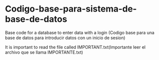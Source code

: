 # Codigo-base-para-sistema-de-base-de-datos
Base code for a database to enter data with a login (Codigo base para una base de datos para introducir datos con un inicio de sesion)

It is important to read the file called IMPORTANT.txt(Importante leer el archivo que se llama IMPORTANTE.txt)
